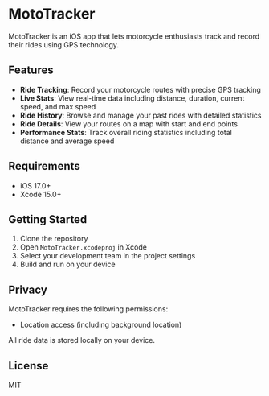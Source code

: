 # MotoTracker

MotoTracker is an iOS app that lets motorcycle enthusiasts track and record their rides using GPS technology.

## Features

- **Ride Tracking**: Record your motorcycle routes with precise GPS tracking
- **Live Stats**: View real-time data including distance, duration, current speed, and max speed
- **Ride History**: Browse and manage your past rides with detailed statistics
- **Ride Details**: View your routes on a map with start and end points
- **Performance Stats**: Track overall riding statistics including total distance and average speed

## Requirements

- iOS 17.0+
- Xcode 15.0+

## Getting Started

1. Clone the repository
2. Open `MotoTracker.xcodeproj` in Xcode
3. Select your development team in the project settings
4. Build and run on your device

## Privacy

MotoTracker requires the following permissions:
- Location access (including background location)

All ride data is stored locally on your device.

## License

MIT 